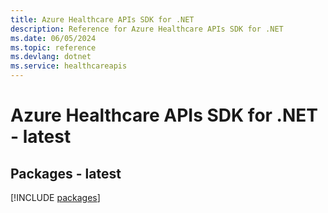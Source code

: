 ```yaml
---
title: Azure Healthcare APIs SDK for .NET
description: Reference for Azure Healthcare APIs SDK for .NET
ms.date: 06/05/2024
ms.topic: reference
ms.devlang: dotnet
ms.service: healthcareapis
---
```

# Azure Healthcare APIs SDK for .NET - latest
## Packages - latest
[!INCLUDE [packages](healthcare-apis-index.md)]